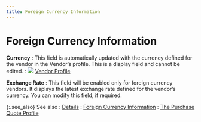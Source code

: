 ```yaml
---
title: Foreign Currency Information
---
```


# Foreign Currency Information


**Currency**
: This field is automatically updated with the currency  defined for the vendor in the Vendor’s profile. This is a display field  and cannot be edited.
: ![]({{site.pp_baseurl}}/img/lens.gif) [Vendor  Profile]({{site.mv_chm}}/creating/the_vendor_profile_steps_by_steps.html)


**Exchange Rate**
: This field will be enabled only for foreign currency  vendors. It displays the latest exchange rate defined for the vendor’s  currency. You can modify this field, if required.


{:.see_also}
See also
: [Details]({{site.pp_baseurl}}/misc/details_doc_tab_views_pq_step_by_step.html)
: [Foreign  Currency Information]({{site.pp_baseurl}}/purc-proc/doc-profile/contents/tabs/details/for-cur-info/foreign_currency_information_purchase_document.html)
: [The Purchase  Quote Profile]({{site.pp_baseurl}}/purc-proc/pqs/create-a-purchase-quote/the_purchase_quote_profile.html)
